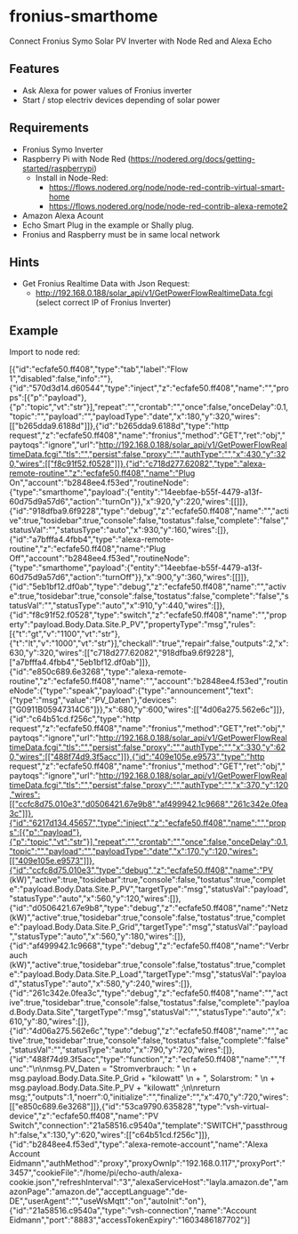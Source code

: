 # fronius-smarthome
Connect Fronius Symo Solar PV Inverter with Node Red and Alexa Echo

## Features

* Ask Alexa for power values of Fronius inverter
* Start / stop electriv devices depending of solar power

## Requirements

* Fronius Symo Inverter
* Raspberry Pi with Node Red (https://nodered.org/docs/getting-started/raspberrypi)
  * Install in Node-Red:
    * https://flows.nodered.org/node/node-red-contrib-virtual-smart-home
    * https://flows.nodered.org/node/node-red-contrib-alexa-remote2
* Amazon Alexa Acount
* Echo Smart Plug in the example or Shally plug.
* Fronius and Raspberry must be in same local network 

## Hints

* Get Fronius Realtime Data with Json Request: 
  * http://192.168.0.188/solar_api/v1/GetPowerFlowRealtimeData.fcgi  (select correct IP of Fronius Inverter)
  

## Example

Import to node red:

[{"id":"ecfafe50.ff408","type":"tab","label":"Flow 1","disabled":false,"info":""},{"id":"570d3d14.d60544","type":"inject","z":"ecfafe50.ff408","name":"","props":[{"p":"payload"},{"p":"topic","vt":"str"}],"repeat":"","crontab":"","once":false,"onceDelay":0.1,"topic":"","payload":"","payloadType":"date","x":180,"y":320,"wires":[["b265dda9.6188d"]]},{"id":"b265dda9.6188d","type":"http request","z":"ecfafe50.ff408","name":"fronius","method":"GET","ret":"obj","paytoqs":"ignore","url":"http://192.168.0.188/solar_api/v1/GetPowerFlowRealtimeData.fcgi","tls":"","persist":false,"proxy":"","authType":"","x":430,"y":320,"wires":[["f8c91f52.f0528"]]},{"id":"c718d277.62082","type":"alexa-remote-routine","z":"ecfafe50.ff408","name":"Plug On","account":"b2848ee4.f53ed","routineNode":{"type":"smarthome","payload":{"entity":"14eebfae-b55f-4479-a13f-60d75d9a57d6","action":"turnOn"}},"x":920,"y":220,"wires":[[]]},{"id":"918dfba9.6f9228","type":"debug","z":"ecfafe50.ff408","name":"","active":true,"tosidebar":true,"console":false,"tostatus":false,"complete":"false","statusVal":"","statusType":"auto","x":930,"y":160,"wires":[]},{"id":"a7bfffa4.4fbb4","type":"alexa-remote-routine","z":"ecfafe50.ff408","name":"Plug Off","account":"b2848ee4.f53ed","routineNode":{"type":"smarthome","payload":{"entity":"14eebfae-b55f-4479-a13f-60d75d9a57d6","action":"turnOff"}},"x":900,"y":360,"wires":[[]]},{"id":"5eb1bf12.df0ab","type":"debug","z":"ecfafe50.ff408","name":"","active":true,"tosidebar":true,"console":false,"tostatus":false,"complete":"false","statusVal":"","statusType":"auto","x":910,"y":440,"wires":[]},{"id":"f8c91f52.f0528","type":"switch","z":"ecfafe50.ff408","name":"","property":"payload.Body.Data.Site.P_PV","propertyType":"msg","rules":[{"t":"gt","v":"1100","vt":"str"},{"t":"lt","v":"1000","vt":"str"}],"checkall":"true","repair":false,"outputs":2,"x":630,"y":320,"wires":[["c718d277.62082","918dfba9.6f9228"],["a7bfffa4.4fbb4","5eb1bf12.df0ab"]]},{"id":"e850c689.6e3268","type":"alexa-remote-routine","z":"ecfafe50.ff408","name":"","account":"b2848ee4.f53ed","routineNode":{"type":"speak","payload":{"type":"announcement","text":{"type":"msg","value":"PV_Daten"},"devices":["G0911B05947314C6"]}},"x":680,"y":600,"wires":[["4d06a275.562e6c"]]},{"id":"c64b51cd.f256c","type":"http request","z":"ecfafe50.ff408","name":"fronius","method":"GET","ret":"obj","paytoqs":"ignore","url":"http://192.168.0.188/solar_api/v1/GetPowerFlowRealtimeData.fcgi","tls":"","persist":false,"proxy":"","authType":"","x":330,"y":620,"wires":[["488f74d9.3f5acc"]]},{"id":"409e105e.e9573","type":"http request","z":"ecfafe50.ff408","name":"fronius","method":"GET","ret":"obj","paytoqs":"ignore","url":"http://192.168.0.188/solar_api/v1/GetPowerFlowRealtimeData.fcgi","tls":"","persist":false,"proxy":"","authType":"","x":370,"y":120,"wires":[["ccfc8d75.010e3","d0506421.67e9b8","af499942.1c9668","261c342e.0fea3c"]]},{"id":"6217d134.45657","type":"inject","z":"ecfafe50.ff408","name":"","props":[{"p":"payload"},{"p":"topic","vt":"str"}],"repeat":"","crontab":"","once":false,"onceDelay":0.1,"topic":"","payload":"","payloadType":"date","x":170,"y":120,"wires":[["409e105e.e9573"]]},{"id":"ccfc8d75.010e3","type":"debug","z":"ecfafe50.ff408","name":"PV (kW)","active":true,"tosidebar":true,"console":false,"tostatus":true,"complete":"payload.Body.Data.Site.P_PV","targetType":"msg","statusVal":"payload","statusType":"auto","x":560,"y":120,"wires":[]},{"id":"d0506421.67e9b8","type":"debug","z":"ecfafe50.ff408","name":"Netz (kW)","active":true,"tosidebar":true,"console":false,"tostatus":true,"complete":"payload.Body.Data.Site.P_Grid","targetType":"msg","statusVal":"payload","statusType":"auto","x":560,"y":180,"wires":[]},{"id":"af499942.1c9668","type":"debug","z":"ecfafe50.ff408","name":"Verbrauch (kW)","active":true,"tosidebar":true,"console":false,"tostatus":true,"complete":"payload.Body.Data.Site.P_Load","targetType":"msg","statusVal":"payload","statusType":"auto","x":580,"y":240,"wires":[]},{"id":"261c342e.0fea3c","type":"debug","z":"ecfafe50.ff408","name":"","active":true,"tosidebar":true,"console":false,"tostatus":false,"complete":"payload.Body.Data.Site","targetType":"msg","statusVal":"","statusType":"auto","x":610,"y":80,"wires":[]},{"id":"4d06a275.562e6c","type":"debug","z":"ecfafe50.ff408","name":"","active":true,"tosidebar":true,"console":false,"tostatus":false,"complete":"false","statusVal":"","statusType":"auto","x":790,"y":720,"wires":[]},{"id":"488f74d9.3f5acc","type":"function","z":"ecfafe50.ff408","name":"","func":"\n\nmsg.PV_Daten = \"Stromverbrauch: \"  \n    + msg.payload.Body.Data.Site.P_Grid + \"kilowatt\" \n    + \", Solarstrom: \"  \n    + msg.payload.Body.Data.Site.P_PV + \"kilowatt\" ;\n\nreturn msg;","outputs":1,"noerr":0,"initialize":"","finalize":"","x":470,"y":720,"wires":[["e850c689.6e3268"]]},{"id":"53ca9790.635828","type":"vsh-virtual-device","z":"ecfafe50.ff408","name":"PV Switch","connection":"21a58516.c9540a","template":"SWITCH","passthrough":false,"x":130,"y":620,"wires":[["c64b51cd.f256c"]]},{"id":"b2848ee4.f53ed","type":"alexa-remote-account","name":"Alexa Account Eidmann","authMethod":"proxy","proxyOwnIp":"192.168.0.117","proxyPort":"3457","cookieFile":"/home/pi/echo-auth/alexa-cookie.json","refreshInterval":"3","alexaServiceHost":"layla.amazon.de","amazonPage":"amazon.de","acceptLanguage":"de-DE","userAgent":"","useWsMqtt":"on","autoInit":"on"},{"id":"21a58516.c9540a","type":"vsh-connection","name":"Account Eidmann","port":"8883","accessTokenExpiry":"1603486187702"}]
